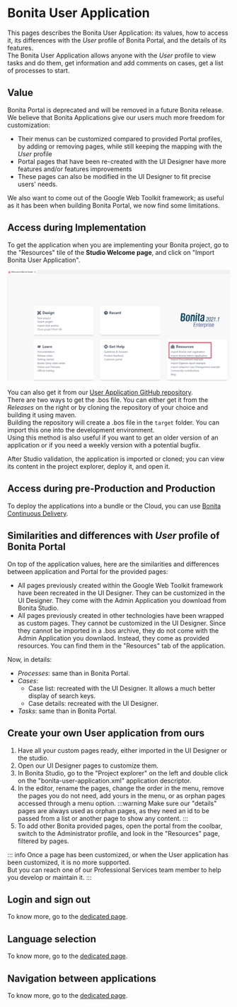 # Bonita User Application

This pages describes the Bonita User Application: its values, how to access it, its differences with the _User_ profile of Bonita Portal, and the details of its features.   
The Bonita User Application allows anyone with the _User_ profile to view tasks and do them, get information and add comments on cases, get a list of processes to start.

## Value
Bonita Portal is deprecated and will be removed in a future Bonita release.  
We believe that Bonita Applications give our users much more freedom for customization:
  * Their menus can be customized compared to provided Portal profiles, by adding or removing pages, while still keeping the mapping with the _User_ profile
  * Portal pages that have been re-created with the UI Designer have more features and/or features improvements  
  * These pages can also be modified in the UI Designer to fit precise users' needs.
  
We also want to come out of the Google Web Toolkit framework; as useful as it has been when building Bonita Portal, we now find some limitations.  

## Access during Implementation
To get the application when you are implementing your Bonita project, go to the "Resources" tile of the **Studio Welcome page**, and click on "Import Bonita User Application".

![Get application from Studio](images/UI2021.1/studio-get-application.png)

You can also get it from our [User Application GitHub repository](https://github.com/bonitasoft/bonita-user-application/).  
There are two ways to get the .bos file. You can either get it from the *Releases* on the right or by cloning the repository of your choice and building it using maven.  
Building the repository will create a .bos file in the ```target``` folder. You can import this one into the development environment.
<br>Using this method is also useful if you want to get an older version of an application or if you need a weekly version with a potential bugfix.  

After Studio validation, the application is imported or cloned; you can view its content in the project explorer, deploy it, and open it.

## Access during pre-Production and Production
To deploy the applications into a bundle or the Cloud, you can use [Bonita Continuous Delivery](https://documentation.bonitasoft.com/bcd//_manage_living_application).   

## Similarities and differences with _User_ profile of Bonita Portal
On top of the application values, here are the similarities and differences between application and Portal for the provided pages:
  * All pages previously created within the Google Web Toolkit framework have been recreated in the UI Designer. They can be customized in the UI Designer. They come with the Admin Application you download from Bonita Studio.
  * All pages previously created in other technologies have been wrapped as custom pages. They cannot be customized in the UI Designer. Since they cannot be imported in a .bos archive, they do not come with the Admin Application you downlaod. Instead, they come as provided resources. You can find them in the "Resources" tab of the application.

Now, in details: 
  * _Processes_: same than in Bonita Portal.
  * _Cases_: 
    * Case list: recreated with the UI Designer. It allows a much better display of search keys.
    * Case details: recreated with the UI Designer.
  * _Tasks_: same than in Bonita Portal.
  
## Create your own User application from ours
1. Have all your custom pages ready, either imported in the UI Designer or the studio.
1. Open our UI Designer pages to customize them.
1. In Bonita Studio, go to the "Project explorer" on the left and double click on the "bonita-user-application.xml" application descriptor.
1. In the editor, rename the pages, change the order in the menu, remove the pages you do not need, add yours in the menu, or as orphan pages accessed through a menu option.
:::warning
Make sure our "details" pages are always used as orphan pages, as they need an id to be passed from a list or another page to show any content.
:::
1. To add other Bonita provided pages, open the portal from the coolbar, switch to the Administrator profile, and look in the "Resources" page, filtered by pages.

::: info
Once a page has been customized, or when the User application has been customized, it is no more supported.  
But you can reach one of our Professional Services team member to help you develop or maintain it.
:::  

## Login and sign out
To know more, go to the [dedicated page](log-in-and-log-out.md).
  
## Language selection
To know more, go to the [dedicated page](languages.md).

## Navigation between applications
To know more, go to the [dedicated page](navigation.md).

